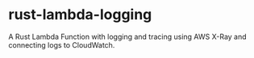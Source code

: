 # rust-lambda-logging
A Rust Lambda Function with logging and tracing using AWS X-Ray and connecting logs to CloudWatch.
